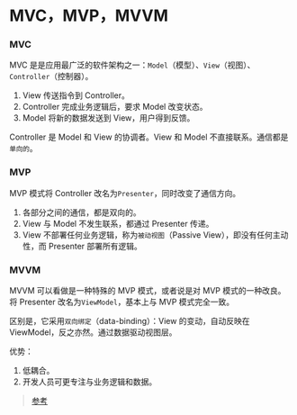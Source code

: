 # MVC，MVP，MVVM

### MVC

MVC 是是应用最广泛的软件架构之一：`Model`（模型）、`View`（视图）、`Controller`（控制器）。

1. View 传送指令到 Controller。
2. Controller 完成业务逻辑后，要求 Model 改变状态。
3. Model 将新的数据发送到 View，用户得到反馈。

Controller 是 Model 和 View 的协调者。View 和 Model 不直接联系。通信都是`单向的`。

### MVP

MVP 模式将 Controller 改名为`Presenter`，同时改变了通信方向。

1. 各部分之间的通信，都是双向的。
2. View 与 Model 不发生联系，都通过 Presenter 传递。
3. View 不部署任何业务逻辑，称为`被动视图`（Passive View），即没有任何主动性，而 Presenter 部署所有逻辑。

### MVVM

MVVM 可以看做是一种特殊的 MVP 模式，或者说是对 MVP 模式的一种改良。将 Presenter 改名为`ViewModel`，基本上与 MVP 模式完全一致。

区别是，它采用`双向绑定`（data-binding）：View 的变动，自动反映在 ViewModel，反之亦然。通过数据驱动视图层。

优势：

1. 低耦合。
2. 开发人员可更专注与业务逻辑和数据。

> [参考](https://www.ruanyifeng.com/blog/2015/02/mvcmvp_mvvm.html)
